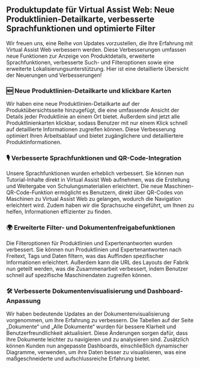 ## Produktupdate für Virtual Assist Web: Neue Produktlinien-Detailkarte, verbesserte Sprachfunktionen und optimierte Filter

Wir freuen uns, eine Reihe von Updates vorzustellen, die Ihre Erfahrung mit Virtual Assist Web verbessern werden. Diese Verbesserungen umfassen neue Funktionen zur Anzeige von Produktdetails, erweiterte Sprachfunktionen, verbesserte Such- und Filteroptionen sowie eine erweiterte Lokalisierungsunterstützung. Hier ist eine detaillierte Übersicht der Neuerungen und Verbesserungen!

### 🆕 **Neue Produktlinien-Detailkarte und klickbare Karten**

Wir haben eine neue Produktlinien-Detailkarte auf der Produktübersichtsseite hinzugefügt, die eine umfassende Ansicht der Details jeder Produktlinie an einem Ort bietet. Außerdem sind jetzt alle Produktlinienkarten klickbar, sodass Benutzer mit nur einem Klick schnell auf detaillierte Informationen zugreifen können. Diese Verbesserung optimiert Ihren Arbeitsablauf und bietet zugänglichere und detailliertere Produktinformationen.

### 🎙️ **Verbesserte Sprachfunktionen und QR-Code-Integration**

Unsere Sprachfunktionen wurden erheblich verbessert. Sie können nun Tutorial-Inhalte direkt in Virtual Assist Web aufnehmen, was die Erstellung und Weitergabe von Schulungsmaterialien erleichtert. Die neue Maschinen-QR-Code-Funktion ermöglicht es Benutzern, direkt über QR-Codes von Maschinen zu Virtual Assist Web zu gelangen, wodurch die Navigation erleichtert wird. Zudem haben wir die Sprachsuche eingeführt, um Ihnen zu helfen, Informationen effizienter zu finden.

### 🌍 **Erweiterte Filter- und Dokumentenfreigabefunktionen**

Die Filteroptionen für Produktlinien und Expertenantworten wurden verbessert. Sie können nun Produktlinien und Expertenantworten nach Freitext, Tags und Daten filtern, was das Auffinden spezifischer Informationen erleichtert. Außerdem kann die URL des Layouts der Fabrik nun geteilt werden, was die Zusammenarbeit verbessert, indem Benutzer schnell auf spezifische Maschinendaten zugreifen können.

### 🛠️ **Verbesserte Dokumentenvisualisierung und Dashboard-Anpassung**

Wir haben bedeutende Updates an der Dokumentenvisualisierung vorgenommen, um Ihre Erfahrung zu verbessern. Die Tabellen auf der Seite „Dokumente“ und „Alle Dokumente“ wurden für bessere Klarheit und Benutzerfreundlichkeit aktualisiert. Diese Änderungen sorgen dafür, dass Ihre Dokumente leichter zu navigieren und zu analysieren sind. Zusätzlich können Kunden nun angepasste Dashboards, einschließlich dynamischer Diagramme, verwenden, um ihre Daten besser zu visualisieren, was eine maßgeschneiderte und aufschlussreiche Erfahrung bietet.
